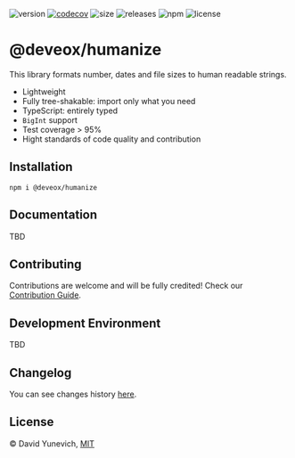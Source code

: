 ![version](https://img.shields.io/npm/v/@deveox/humanize?label=Version) [![codecov](https://codecov.io/gh/deveox/humanize/branch/main/graph/badge.svg?token=TSPKNXWIWB)](https://codecov.io/gh/deveox/humanize) ![size](https://img.shields.io/bundlephobia/minzip/@deveox/humanize?label=Size) ![releases](https://img.shields.io/github/downloads/deveox/humanize/total?label=GitHub%20Downloads) ![npm](https://img.shields.io/npm/dm/@deveox/humanize?label=Downloads) ![license](https://img.shields.io/github/license/deveox/humanize?label=License)

# @deveox/humanize

This library formats number, dates and file sizes to human readable strings.

- Lightweight
- Fully tree-shakable: import only what you need
- TypeScript: entirely typed
- `BigInt` support
- Test coverage > 95%
- Hight standards of code quality and contribution

## Installation

```shell
npm i @deveox/humanize

```

## Documentation

TBD

## Contributing

Contributions are welcome and will be fully credited! Check our [Contribution Guide](https://github.com/deveox/.github/blob/d164dff052059540a3e50d9c1600da16e01f0937/CONTRIBUTING.md).

## Development Environment

TBD

## Changelog

You can see changes history [here](CHANGELOG.md).

## License

&copy; David Yunevich, [MIT](LICENSE)
